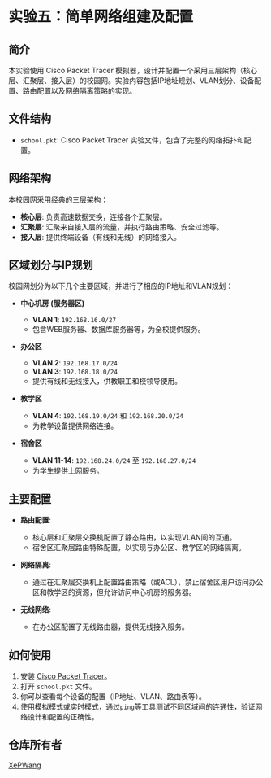 # 实验五：简单网络组建及配置

## 简介

本实验使用 Cisco Packet Tracer 模拟器，设计并配置一个采用三层架构（核心层、汇聚层、接入层）的校园网。实验内容包括IP地址规划、VLAN划分、设备配置、路由配置以及网络隔离策略的实现。

## 文件结构

- `school.pkt`: Cisco Packet Tracer 实验文件，包含了完整的网络拓扑和配置。

## 网络架构

本校园网采用经典的三层架构：
- **核心层**: 负责高速数据交换，连接各个汇聚层。
- **汇聚层**: 汇聚来自接入层的流量，并执行路由策略、安全过滤等。
- **接入层**: 提供终端设备（有线和无线）的网络接入。

## 区域划分与IP规划

校园网划分为以下几个主要区域，并进行了相应的IP地址和VLAN规划：

- **中心机房 (服务器区)**
  - **VLAN 1**: `192.168.16.0/27`
  - 包含WEB服务器、数据库服务器等，为全校提供服务。

- **办公区**
  - **VLAN 2**: `192.168.17.0/24`
  - **VLAN 3**: `192.168.18.0/24`
  - 提供有线和无线接入，供教职工和校领导使用。

- **教学区**
  - **VLAN 4**: `192.168.19.0/24` 和 `192.168.20.0/24`
  - 为教学设备提供网络连接。

- **宿舍区**
  - **VLAN 11-14**: `192.168.24.0/24` 至 `192.168.27.0/24`
  - 为学生提供上网服务。

## 主要配置

- **路由配置**:
  - 核心层和汇聚层交换机配置了静态路由，以实现VLAN间的互通。
  - 宿舍区汇聚层路由特殊配置，以实现与办公区、教学区的网络隔离。

- **网络隔离**:
  - 通过在汇聚层交换机上配置路由策略（或ACL），禁止宿舍区用户访问办公区和教学区的资源，但允许访问中心机房的服务器。

- **无线网络**:
  - 在办公区配置了无线路由器，提供无线接入服务。

## 如何使用

1. 安装 [Cisco Packet Tracer](https://www.netacad.com/courses/packet-tracer)。
2. 打开 `school.pkt` 文件。
3. 你可以查看每个设备的配置（IP地址、VLAN、路由表等）。
4. 使用模拟模式或实时模式，通过`ping`等工具测试不同区域间的连通性，验证网络设计和配置的正确性。

## 仓库所有者

[XePWang](https://github.com/XePWang)
